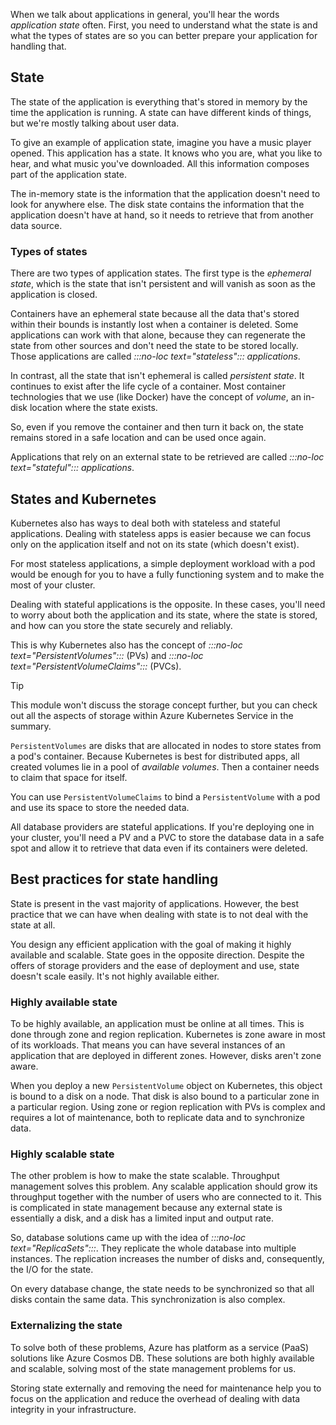 When we talk about applications in general, you'll hear the words *application state* often. First, you need to understand what the state is and what the types of states are so you can better prepare your application for handling that.

## State

The state of the application is everything that's stored in memory by the time the application is running. A state can have different kinds of things, but we're mostly talking about user data.

To give an example of application state, imagine you have a music player opened. This application has a state. It knows who you are, what you like to hear, and what music you've downloaded. All this information composes part of the application state.

The in-memory state is the information that the application doesn't need to look for anywhere else. The disk state contains the information that the application doesn't have at hand, so it needs to retrieve that from another data source.

### Types of states

There are two types of application states. The first type is the *ephemeral state*, which is the state that isn't persistent and will vanish as soon as the application is closed.

Containers have an ephemeral state because all the data that's stored within their bounds is instantly lost when a container is deleted. Some applications can work with that alone, because they can regenerate the state from other sources and don't need the state to be stored locally. Those applications are called *:::no-loc text="stateless"::: applications*.

In contrast, all the state that isn't ephemeral is called *persistent state*. It continues to exist after the life cycle of a container. Most container technologies that we use (like Docker) have the concept of *volume*, an in-disk location where the state exists.

So, even if you remove the container and then turn it back on, the state remains stored in a safe location and can be used once again.

Applications that rely on an external state to be retrieved are called *:::no-loc text="stateful"::: applications*.

## States and Kubernetes

Kubernetes also has ways to deal both with stateless and stateful applications. Dealing with stateless apps is easier because we can focus only on the application itself and not on its state (which doesn't exist).

For most stateless applications, a simple deployment workload with a pod would be enough for you to have a fully functioning system and to make the most of your cluster.

Dealing with stateful applications is the opposite. In these cases, you'll need to worry about both the application and its state, where the state is stored, and how can you store the state securely and reliably.

This is why Kubernetes also has the concept of *:::no-loc text="PersistentVolumes":::* (PVs) and *:::no-loc text="PersistentVolumeClaims":::* (PVCs).

> [!TIP]
> This module won't discuss the storage concept further, but you can check out all the aspects of storage within Azure Kubernetes Service in the summary.

`PersistentVolumes` are disks that are allocated in nodes to store states from a pod's container. Because Kubernetes is best for distributed apps, all created volumes lie in a pool of *available volumes*. Then a container needs to claim that space for itself.

You can use `PersistentVolumeClaims` to bind a `PersistentVolume` with a pod and use its space to store the needed data.

All database providers are stateful applications. If you're deploying one in your cluster, you'll need a PV and a PVC to store the database data in a safe spot and allow it to retrieve that data even if its containers were deleted.

## Best practices for state handling

State is present in the vast majority of applications. However, the best practice that we can have when dealing with state is to not deal with the state at all.

You design any efficient application with the goal of making it highly available and scalable. State goes in the opposite direction. Despite the offers of storage providers and the ease of deployment and use, state doesn't scale easily. It's not highly available either.

### Highly available state

To be highly available, an application must be online at all times. This is done through zone and region replication. Kubernetes is zone aware in most of its workloads. That means you can have several instances of an application that are deployed in different zones. However, disks aren't zone aware.

When you deploy a new `PersistentVolume` object on Kubernetes, this object is bound to a disk on a node. That disk is also bound to a particular zone in a particular region. Using zone or region replication with PVs is complex and requires a lot of maintenance, both to replicate data and to synchronize data.

### Highly scalable state

The other problem is how to make the state scalable. Throughput management solves this problem. Any scalable application should grow its throughput together with the number of users who are connected to it. This is complicated in state management because any external state is essentially a disk, and a disk has a limited input and output rate.

So, database solutions came up with the idea of *:::no-loc text="ReplicaSets":::*. They replicate the whole database into multiple instances. The replication increases the number of disks and, consequently, the I/O for the state.

On every database change, the state needs to be synchronized so that all disks contain the same data. This synchronization is also complex.

### Externalizing the state

To solve both of these problems, Azure has platform as a service (PaaS) solutions like Azure Cosmos DB. These solutions are both highly available and scalable, solving most of the state management problems for us.

Storing state externally and removing the need for maintenance help you to focus on the application and reduce the overhead of dealing with data integrity in your infrastructure.
